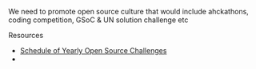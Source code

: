 
We need to promote open source culture that would include ahckathons, coding competition, GSoC & UN solution challenge etc

Resources
- [Schedule of Yearly Open Source Challenges ](https://github.com/ayush-sleeping/Every-Open-Source-Programs)
- 